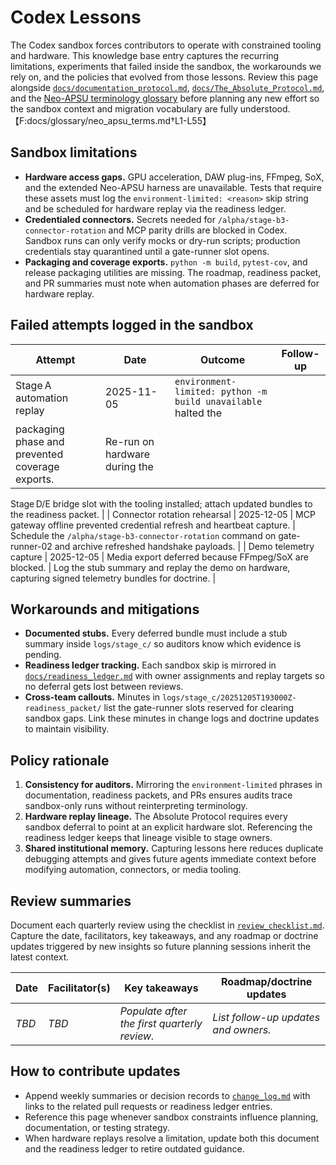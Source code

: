 # Codex Lessons

The Codex sandbox forces contributors to operate with constrained tooling and
hardware. This knowledge base entry captures the recurring limitations,
experiments that failed inside the sandbox, the workarounds we rely on, and the
policies that evolved from those lessons. Review this page alongside
[`docs/documentation_protocol.md`](../documentation_protocol.md),
[`docs/The_Absolute_Protocol.md`](../The_Absolute_Protocol.md#codex-sandbox-constraints),
and the [Neo-APSU terminology glossary](../glossary/neo_apsu_terms.md) before
planning any new effort so the sandbox context and migration vocabulary are
fully understood.【F:docs/glossary/neo_apsu_terms.md†L1-L55】

## Sandbox limitations

- **Hardware access gaps.** GPU acceleration, DAW plug-ins, FFmpeg, SoX, and the
  extended Neo-APSU harness are unavailable. Tests that require these assets must
  log the `environment-limited: <reason>` skip string and be scheduled for
  hardware replay via the readiness ledger.
- **Credentialed connectors.** Secrets needed for `/alpha/stage-b3-connector-rotation`
  and MCP parity drills are blocked in Codex. Sandbox runs can only verify mocks
  or dry-run scripts; production credentials stay quarantined until a gate-runner
  slot opens.
- **Packaging and coverage exports.** `python -m build`, `pytest-cov`, and
  release packaging utilities are missing. The roadmap, readiness packet, and PR
  summaries must note when automation phases are deferred for hardware replay.

## Failed attempts logged in the sandbox

| Attempt | Date | Outcome | Follow-up |
| --- | --- | --- | --- |
| Stage A automation replay | 2025-11-05 | `environment-limited: python -m build unavailable` halted the
  packaging phase and prevented coverage exports. | Re-run on hardware during the
  Stage D/E bridge slot with the tooling installed; attach updated bundles to the
  readiness packet. |
| Connector rotation rehearsal | 2025-12-05 | MCP gateway offline prevented credential refresh and
  heartbeat capture. | Schedule the `/alpha/stage-b3-connector-rotation` command
  on gate-runner-02 and archive refreshed handshake payloads. |
| Demo telemetry capture | 2025-12-05 | Media export deferred because FFmpeg/SoX are blocked. | Log the
  stub summary and replay the demo on hardware, capturing signed telemetry
  bundles for doctrine. |

## Workarounds and mitigations

- **Documented stubs.** Every deferred bundle must include a stub summary inside
  `logs/stage_c/` so auditors know which evidence is pending.
- **Readiness ledger tracking.** Each sandbox skip is mirrored in
  [`docs/readiness_ledger.md`](../readiness_ledger.md) with owner assignments and
  replay targets so no deferral gets lost between reviews.
- **Cross-team callouts.** Minutes in `logs/stage_c/20251205T193000Z-readiness_packet/`
  list the gate-runner slots reserved for clearing sandbox gaps. Link these
  minutes in change logs and doctrine updates to maintain visibility.

## Policy rationale

1. **Consistency for auditors.** Mirroring the `environment-limited` phrases in
   documentation, readiness packets, and PRs ensures audits trace sandbox-only
   runs without reinterpreting terminology.
2. **Hardware replay lineage.** The Absolute Protocol requires every sandbox
   deferral to point at an explicit hardware slot. Referencing the readiness
   ledger keeps that lineage visible to stage owners.
3. **Shared institutional memory.** Capturing lessons here reduces duplicate
   debugging attempts and gives future agents immediate context before modifying
   automation, connectors, or media tooling.

## Review summaries

Document each quarterly review using the checklist in
[`review_checklist.md`](review_checklist.md). Capture the date, facilitators,
key takeaways, and any roadmap or doctrine updates triggered by new insights so
future planning sessions inherit the latest context.

| Date | Facilitator(s) | Key takeaways | Roadmap/doctrine updates |
| --- | --- | --- | --- |
| _TBD_ | _TBD_ | _Populate after the first quarterly review._ | _List follow-up updates and owners._ |

## How to contribute updates

- Append weekly summaries or decision records to
  [`change_log.md`](change_log.md) with links to the related pull requests or
  readiness ledger entries.
- Reference this page whenever sandbox constraints influence planning,
  documentation, or testing strategy.
- When hardware replays resolve a limitation, update both this document and the
  readiness ledger to retire outdated guidance.

